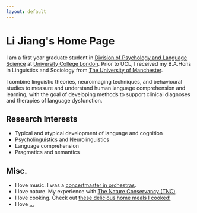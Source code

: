 ```yaml
---
layout: default
---
```


# Li Jiang's Home Page

I am a first year graduate student in [Division of Psychology and Language Science](https://www.ucl.ac.uk/pals/) at [University College London](https://www.ucl.ac.uk). Prior to UCL, I received my B.A.Hons in Linguistics and Sociology from [The University of Manchester](https://www.manchester.ac.uk).

I combine linguistic theories, neuroimaging techniques, and behavioural studies to measure and understand human language comprehension and learning, with the goal of developing methods to support clinical diagnoses and therapies of language dysfunction. 

## Research Interests
 - Typical and atypical development of language and cognition
 - Psycholinguistics and Neurolinguistics 
 - Language comprehension
 - Pragmatics and semantics

## Misc.
 - I love music. I was a [concertmaster in orchestras]().
 - I love nature. My experience with [The Nature Conservancy (TNC)]().
 - I love cooking. Check out [these delicious home meals I cooked!]()
 - I love [...](https://runzhe-yang.science)

